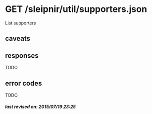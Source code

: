 # GET /sleipnir/util/supporters.json

List supporters

## caveats

## responses

TODO

## error codes

TODO

##### last revised on: 2015/07/19 23:25
